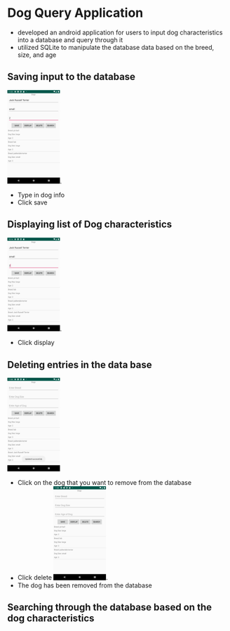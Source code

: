# Dog Query Application
- developed an android application for users to input dog characteristics into a database and query through it
- utilized SQLite to manipulate the database data based on the breed, size, and age
## Saving input to the database
<img src=images/image7.png width= "120">.
- Type in dog info
- Click save
## Displaying list of Dog characteristics
<img src=images/image.png width= "120">.
- Click display
## Deleting entries in the data base
<img src=images/image5.png width= "120"><br/>
- Click on the dog that you want to remove from the database
- Click delete
<img src=images/image6.png width= "120">.
- The dog has been removed from the database
## Searching through the database based on the dog characteristics 
